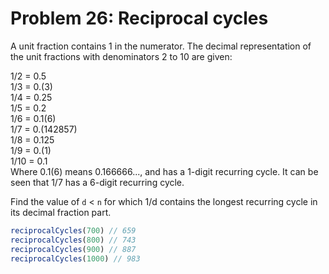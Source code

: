 # Problem 26: Reciprocal cycles

A unit fraction contains 1 in the numerator. The decimal representation of the unit fractions with denominators 2 to 10 are given:

1/2 = 0.5 <br>
1/3 = 0.(3) <br>
1/4 = 0.25 <br>
1/5 = 0.2 <br>
1/6 = 0.1(6) <br>
1/7 = 0.(142857) <br>
1/8 = 0.125 <br>
1/9 = 0.(1) <br>
1/10 = 0.1 <br>
Where 0.1(6) means 0.166666..., and has a 1-digit recurring cycle. It can be seen that 1/7 has a 6-digit recurring cycle.

Find the value of `d` < `n` for which 1/d contains the longest recurring cycle in its decimal fraction part.

```javascript
reciprocalCycles(700) // 659
reciprocalCycles(800) // 743
reciprocalCycles(900) // 887
reciprocalCycles(1000) // 983
```
